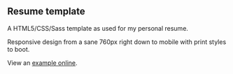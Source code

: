 ## Resume template
A HTML5/CSS/Sass template as used for my personal resume.

Responsive design from a sane 760px right down to mobile with print styles to boot.

View an [example online](https://magnetikonline.github.io/resumetemplate/).
